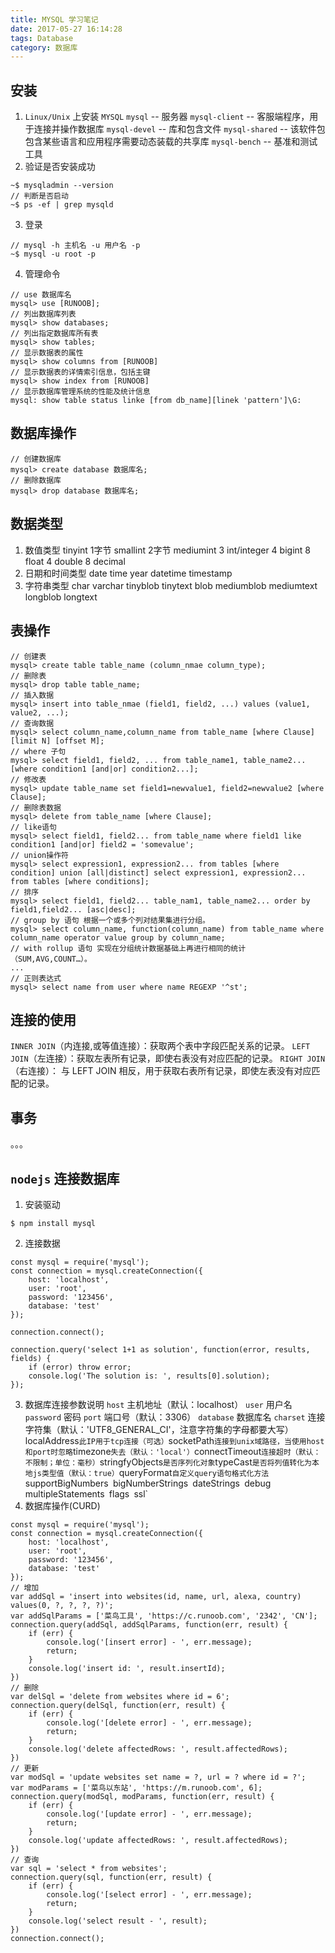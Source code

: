 ```yaml
---
title: MYSQL 学习笔记
date: 2017-05-27 16:14:28
tags: Database
category: 数据库
---
```


## 安装
1. `Linux/Unix` 上安装 `MYSQL`
`mysql` -- 服务器
`mysql-client` -- 客服端程序，用于连接并操作数据库
`mysql-devel` -- 库和包含文件
`mysql-shared` -- 该软件包包含某些语言和应用程序需要动态装载的共享库
`mysql-bench` -- 基准和测试工具
2. 验证是否安装成功
```
~$ mysqladmin --version
// 判断是否启动
~$ ps -ef | grep mysqld
```
3. 登录
```
// mysql -h 主机名 -u 用户名 -p
~$ mysql -u root -p
```
4. 管理命令
```
// use 数据库名
mysql> use [RUNOOB];
// 列出数据库列表
mysql> show databases;
// 列出指定数据库所有表
mysql> show tables;
// 显示数据表的属性
mysql> show columns from [RUNOOB]
// 显示数据表的详情索引信息，包括主键
mysql> show index from [RUNOOB]
// 显示数据库管理系统的性能及统计信息
mysql: show table status linke [from db_name][linek 'pattern']\G:
```
## 数据库操作
```
// 创建数据库
mysql> create database 数据库名;
// 删除数据库
mysql> drop database 数据库名;
```
## 数据类型
1. 数值类型
tinyint 1字节
smallint 2字节
mediumint 3
int/integer 4
bigint 8
float 4
double 8
decimal
2. 日期和时间类型
date
time
year
datetime
timestamp
3. 字符串类型
char
varchar
tinyblob
tinytext
blob
mediumblob
mediumtext
longblob
longtext
## 表操作
```
// 创建表
mysql> create table table_name (column_nmae column_type);
// 删除表
mysql> drop table table_name;
// 插入数据
mysql> insert into table_nmae (field1, field2, ...) values (value1, value2, ...);
// 查询数据
mysql> select column_name,column_name from table_name [where Clause] [limit N] [offset M];
// where 子句
mysql> select field1, field2, ... from table_name1, table_name2... [where condition1 [and|or] condition2...];
// 修改表
mysql> update table_name set field1=newvalue1, field2=newvalue2 [where Clause];
// 删除表数据
mysql> delete from table_name [where Clause];
// like语句
mysql> select field1, field2... from table_name where field1 like condition1 [and|or] field2 = 'somevalue';
// union操作符
mysql> select expression1, expression2... from tables [where condition] union [all|distinct] select expression1, expression2... from tables [where conditions];
// 排序
mysql> select field1, field2... table_nam1, table_name2... order by field1,field2... [asc|desc];
// group by 语句 根据一个或多个列对结果集进行分组。
mysql> select column_name, function(column_name) from table_name where column_name operator value group by column_name;
// with rollup 语句 实现在分组统计数据基础上再进行相同的统计（SUM,AVG,COUNT…）。
...
// 正则表达式
mysql> select name from user where name REGEXP '^st';
```
## 连接的使用
`INNER JOIN`（内连接,或等值连接）：获取两个表中字段匹配关系的记录。
`LEFT JOIN`（左连接）：获取左表所有记录，即使右表没有对应匹配的记录。
`RIGHT JOIN`（右连接）： 与 LEFT JOIN 相反，用于获取右表所有记录，即使左表没有对应匹配的记录。
## 事务
。。。
## `nodejs` 连接数据库
1. 安装驱动
```
$ npm install mysql
```
2. 连接数据
```
const mysql = require('mysql');
const connection = mysql.createConnection({
	host: 'localhost',
	user: 'root',
	password: '123456',
	database: 'test'
});

connection.connect();

connection.query('select 1+1 as solution', function(error, results, fields) {
	if (error) throw error;
	console.log('The solution is: ', results[0].solution);
});
```
3. 数据库连接参数说明
`host` 主机地址（默认：localhost）
`user` 用户名
`password` 密码
`port` 端口号（默认：3306）
`database` 数据库名
`charset` 连接字符集（默认：'UTF8_GENERAL_CI'，注意字符集的字母都要大写）
localAddress` 此IP用于tcp连接（可选）
`socketPath` 连接到unix域路径，当使用host和port时忽略
`timezone` 失去（默认：'local'）
`connectTimeout` 连接超时（默认：不限制；单位：毫秒）
`stringfyObjects` 是否序列化对象
`typeCast` 是否将列值转化为本地js类型值（默认：true）
`queryFormat` 自定义query语句格式化方法
`supportBigNumbers`
`bigNumberStrings`
`dateStrings`
`debug`
`multipleStatements`
`flags`
`ssl`
4. 数据库操作(CURD)
```
const mysql = require('mysql');
const connection = mysql.createConnection({
	host: 'localhost',
	user: 'root',
	password: '123456',
	database: 'test'
});
// 增加
var addSql = 'insert into websites(id, name, url, alexa, country) values(0, ?, ?, ?, ?)';
var addSqlParams = ['菜鸟工具', 'https://c.runoob.com', '2342', 'CN'];
connection.query(addSql, addSqlParams, function(err, result) {
	if (err) {
		console.log('[insert error] - ', err.message);
		return;
	}
	console.log('insert id: ', result.insertId);
})
// 删除
var delSql = 'delete from websites where id = 6';
connection.query(delSql, function(err, result) {
	if (err) {
		console.log('[delete error] - ', err.message);
		return;
	}
	console.log('delete affectedRows: ', result.affectedRows);
})
// 更新
var modSql = 'update websites set name = ?, url = ? where id = ?';
var modParams = ['菜鸟以东站', 'https://m.runoob.com', 6];
connection.query(modSql, modParams, function(err, result) {
	if (err) {
		console.log('[update error] - ', err.message);
		return;
	}
	console.log('update affectedRows: ', result.affectedRows);
})
// 查询
var sql = 'select * from websites';
connection.query(sql, function(err, result) {
	if (err) {
		console.log('[select error] - ', err.message);
		return;
	}
	console.log('select result - ', result);
})
connection.connect();
```









